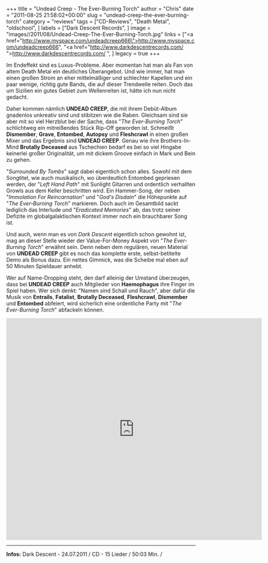+++
title = "Undead Creep - The Ever-Burning Torch"
author = "Chris"
date = "2011-08-25 21:58:02+00:00"
slug = "undead-creep-the-ever-burning-torch"
category = "reviews"
tags = ["CD-Reviews", "Death Metal", "oldschool", ]
labels = ["Dark Descent Records", ]
image = "images//2011/08/Undead-Creep-The-Ever-Burning-Torch.jpg"
links = ["<a href=\"http://www.myspace.com/undeadcreep666\">http://www.myspace.com/undeadcreep666</a>", "<a href=\"http://www.darkdescentrecords.com/ \">http://www.darkdescentrecords.com/ </a>", ]
legacy = true
+++



Im Endeffekt sind es Luxus-Probleme. Aber momentan hat man als Fan von altem Death Metal ein deutliches Überangebot. Und wie immer, hat man einen großen Strom an eher mittelmäßiger und schlechter Kapellen und ein paar wenige, richtig gute Bands, die auf dieser Trendwelle reiten. Doch das um Sizilien ein gutes Gebiet zum Wellenreiten ist, hätte ich nun nicht gedacht.

Daher kommen nämlich **UNDEAD CREEP**, die mit ihrem Debüt-Album gnadenlos unkreativ sind und stibitzen wie die Raben. Gleichsam sind sie aber mit so viel Herzblut bei der Sache, dass "_The Ever-Burning Torch_" schlichtweg ein mitreißendes Stück Rip-Off geworden ist.
Schmeißt **Dismember**, **Grave**, **Entombed**, **Autopsy** und **Fleshcrawl** in einen großen Mixer und das Ergebnis sind **UNDEAD CREEP**. Genau wie ihre Brothers-In-Mind **Brutally Deceased** aus Tschechien bedarf es bei so viel Hingabe keinerlei großer Originalität, um mit dickem Groove einfach in Mark und Bein zu gehen.

"_Surrounded By Tombs_" sagt dabei eigentlich schon alles. Sowohl mit dem Songtitel, wie auch musikalisch, wo überdeutlich Entombed gepriesen werden, der "_Left Hand Path_" mit Sunlight Gitarren und ordentlich verhallten Growls aus dem Keller beschritten wird. Ein Hammer-Song, der neben "_Immolation For Reincarnation_" und "_God's Disdain_" die Höhepunkte auf "_The Ever-Burning Torch_" markieren. Doch auch im Gesamtbild sackt lediglich das Interlude und "_Eradicated Memories_" ab, das trotz seiner Defizite im globalgalaktischen Kontext immer noch ein brauchbarer Song ist.

Und auch, wenn man es von _Dark Descent_ eigentlich schon gewohnt ist, mag an dieser Stelle wieder der Value-For-Money Aspekt von "_The Ever-Burning Torch_" erwähnt sein. Denn neben dem regulären, neuen Material von **UNDEAD CREEP** gibt es noch das komplette erste, selbst-betitelte Demo als Bonus dazu. Ein nettes Gimmick, was die Scheibe mal eben auf 50 Minuten Spieldauer anhebt.

Wer auf Name-Dropping steht, den darf alleinig der Umstand überzeugen, dass bei **UNDEAD CREEP** auch Mitglieder von **Haemophagus** ihre Finger im Spiel haben. Wer sich denkt: "Namen sind Schall und Rauch", aber dafür die Musik von **Entrails**, **Fatalist**, **Brutally Deceased**, **Fleshcrawl**, **Dismember** und **Entombed** abfeiert, wird sicherlich eine ordentliche Party mit "_The Ever-Burning Torch_" abfackeln können.

<iframe allowfullscreen="" frameborder="0" height="590" src="http://www.youtube.com/embed/2DY0nOrdKg4" width="680"></iframe>





---
**Infos:**
Dark Descent - 24.07.2011 / 
CD - 15 Lieder / 50:03 Min. / 
